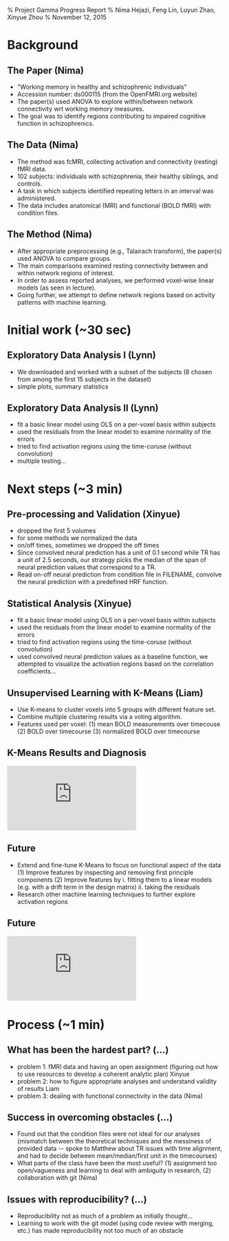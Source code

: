 % Project Gamma Progress Report
% Nima Hejazi, Feng Lin, Luyun Zhao, Xinyue Zhou
% November 12, 2015


# Background

## The Paper (Nima)

- "Working memory in healthy and schizophrenic individuals"
- Accession number: ds000115 (from the OpenFMRI.org website)
- The paper(s) used ANOVA to explore within/between network connectivity wrt working memory measures.
- The goal was to identify regions contributing to impaired cognitive function in schizophrenics.

## The Data (Nima)

- The method was fcMRI, collecting activation and connectivity (resting) fMRI data.
- 102 subjects: individuals with schizophrenia, their healthy siblings, and controls.
- A task in which subjects identified repeating letters in an interval was administered.
- The data includes anatomical (MRI) and functional (BOLD fMRI) with condition files.

## The Method (Nima)

- After appropriate preprocessing (e.g., Talairach transform), the paper(s) used ANOVA to compare groups.
- The main comparisons examined resting connectivity between and within network regions of interest.
- In order to assess reported analyses, we performed voxel-wise linear models (as seen in lecture).
- Going further, we attempt to define network regions based on activity patterns with machine learning.

# Initial work (~30 sec)

## Exploratory Data Analysis I (Lynn)

- We downloaded and worked with a subset of the subjects (8 chosen from among the first 15 subjects in the dataset)
- simple plots, summary statistics

## Exploratory Data Analysis II (Lynn)

- fit a basic linear model using OLS on a per-voxel basis within subjects
- used the residuals from the linear model to examine normality of the errors
- tried to find activation regions using the time-coruse (without convolution)
- multiple testing...


# Next steps (~3 min)

## Pre-processing and Validation (Xinyue)

- dropped the first 5 volumes
- for some methods we normalized the data
- on/off times, sometimes we dropped the off times
- Since convolved neural prediction has a unit of 0.1 second while TR has a unit of 2.5 seconds, our strategy picks the median of the span of neural prediction values that correspond to a TR.
- Read on-off neural prediction from condition file in FILENAME, convolve the neural prediction with a predefined HRF function.

## Statistical Analysis (Xinyue)

- fit a basic linear model using OLS on a per-voxel basis within subjects
- used the residuals from the linear model to examine normality of the errors
- tried to find activation regions using the time-coruse (without convolution)
- used convolved neural prediction values as a baseline function, we attempted to visualize the activation regions based on the correlation coefficients...

## Unsupervised Learning with K-Means (Liam)

- Use K-means to cluster voxels into 5 groups with different feature set.
- Combine multiple clustering results via a voting algorithm.
- Features used per voxel: 
    (1) mean BOLD measurements over timecouse
    (2) BOLD over timecourse
    (3) normalized BOLD over timecourse

## K-Means Results and Diagnosis
![Comparison across feature sets for the same subject](https://s3-us-west-2.amazonaws.com/stat159datascience/subject_across_methods.pdf)

## Future

- Extend and fine-tune K-Means to focus on functional aspect of the data
    (1) Improve features by inspecting and removing first principle components
    (2) Improve features by 
        i. fitting them to a linear models (e.g. with a drift term in the design matrix) 
        ii. taking the residuals
- Research other machine learning techniques to further explore activation regions

## Future
![An example: residuals after removing the first two PCs](https://s3-us-west-2.amazonaws.com/stat159datascience/first_pcs_removed.pdf)

# Process (~1 min)

## What has been the hardest part? (...)

- problem 1: fMRI data and having an open assignment (figuring out how to use resources to develop a coherent analytic plan) Xinyue
- problem 2: how to figure appropriate analyses and understand validity of results Liam
- problem 3: dealing with functional connectivity in the data (Nima)

## Success in overcoming obstacles (...)

- Found out that the condition files were not ideal for our analyses (mismatch between the theoretical techniques and the messiness of provided data -- spoke to Matthew about TR issues with time alignment, and had to decide between mean/median/first unit in the timecourses)
- What parts of the class have been the most useful? (1) assignment too open/vagueness and learning to deal with ambiguity in research, (2) collaboration with git (Nima)

## Issues with reproducibility? (...)

- Reproducibility not as much of a problem as initially thought...
- Learning to work with the git model (using code review with merging, etc.) has made reproducibility not too much of an obstacle
